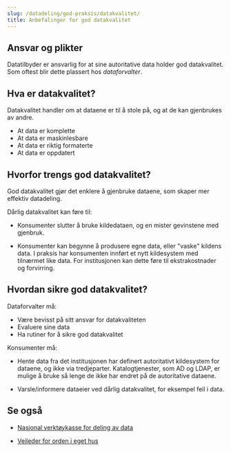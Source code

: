 ```yaml
---
slug: /datadeling/god-praksis/datakvalitet/
title: Anbefalinger for god datakvalitet
---
```


## Ansvar og plikter

Datatilbyder er ansvarlig for at sine autoritative data holder god
datakvalitet. Som oftest blir dette plassert hos *dataforvalter*.


## Hva er datakvalitet?

Datakvalitet handler om at dataene er til å stole på, og at de kan gjenbrukes
av andre.

* At data er komplette
* At data er maskinlesbare
* At data er riktig formaterte
* At data er oppdatert


## Hvorfor trengs god datakvalitet?

God datakvalitet gjør det enklere å gjenbruke dataene, som skaper mer effektiv
datadeling.

Dårlig datakvalitet kan føre til:

- Konsumenter slutter å bruke kildedataen, og en mister gevinstene med
gjenbruk.

- Konsumenter kan begynne å produsere egne data, eller "vaske" kildens data. I
praksis har konsumenten innført et nytt kildesystem med tilnærmet like data.
For institusjonen kan dette føre til ekstrakostnader og forvirring. 


## Hvordan sikre god datakvalitet?

Dataforvalter må:

* Være bevisst på sitt ansvar for datakvaliteten
* Evaluere sine data
* Ha rutiner for å sikre god datakvalitet

Konsumenter må:

* Hente data fra det institusjonen har definert autoritativt kildesystem for
dataene, og ikke via tredjeparter. Katalogtjenester, som AD og LDAP, er mulige
å bruke så lenge de ikke har endret på de autoritative dataene.

* Varsle/informere dataeier ved dårlig datakvalitet, for eksempel feil i data.

## Se også

- [Nasjonal verktøykasse for deling av
data](https://www.digdir.no/datadeling/nasjonal-verktoykasse-deling-av-data/2243)

- [Veileder for orden i eget
hus](https://www.digdir.no/informasjonsforvaltning/veileder-orden-i-eget-hus/2716)
